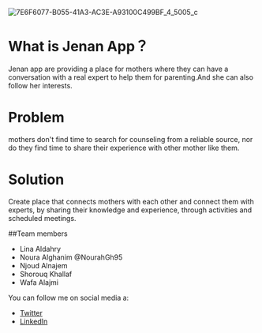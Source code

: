 
![7E6F6077-B055-41A3-AC3E-A93100C499BF_4_5005_c](https://user-images.githubusercontent.com/85634409/204134727-81d4b45f-d6f8-4a03-aad0-471eb414e95d.jpeg)


# What is Jenan App？

Jenan app are providing a place for mothers where they can have a conversation with a real expert to help them for parenting.And she can also follow her interests.

# Problem
 mothers don't find time to search for counseling from a reliable source, nor do they find time to share their experience with other mother like them.
  
# Solution
Create place that connects mothers with each other and connect them with experts, by sharing their knowledge and experience, through activities and scheduled meetings.

##Team members 

- Lina Aldahry
- Noura Alghanim @NourahGh95
- Njoud Alnajem 
- Shorouq Khallaf
- Wafa Alajmi

You can follow me on social media a:

- [Twitter](https://twitter.com/njoudCs)
- [LinkedIn](https://www.linkedin.com/in/njoud-saud-1168ba217)

